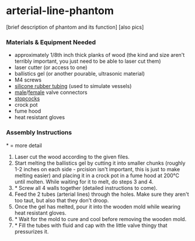 # arterial-line-phantom
[brief description of phantom and its function]
[also pics]

### Materials & Equipment Needed
* approximately 1/8th inch thick planks of wood (the kind and size aren't terribly important, you just need to be able to laser cut them)
* laser cutter (or access to one)
* ballistics gel (or another pourable, ultrasonic material)
* M4 screws
* [silicone rubber tubing](https://www.mcmaster.com/5054K812/) (used to simulate vessels)
* [male](https://www.mcmaster.com/51525K126/)/[female](https://www.mcmaster.com/51525K216/) valve connectors
* [stopcocks](https://www.mcmaster.com/7033T24/)
* crock pot
* fume hood
* heat resistant gloves

### Assembly Instructions
\* = more detail

1. Laser cut the wood according to the given files.
2. Start melting the ballistics gel by cutting it into smaller chunks (roughly 1-2 inches on each side - prcision isn't important, this is just to make melting easier) and placing it in a crock pot in a fume hood at 200°C until molten. While waiting for it to melt, do steps 3 and 4.
3. \* Screw all 4 walls together (detailed instructions to come).
4. Feed the 2 tubes (arterial lines) through the holes. Make sure they aren't too taut, but also that they don't droop.
5. Once the gel has melted, pour it into the wooden mold while wearing heat resistant gloves.
6. \* Wait for the mold to cure and cool before removing the wooden mold.
7. \* Fill the tubes with fluid and cap with the little valve thingy that pressurizes it.
